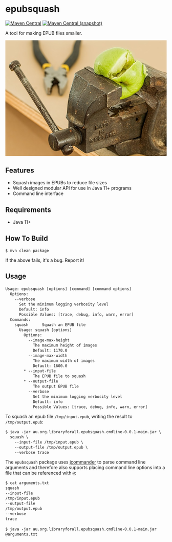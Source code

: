 epubsquash
===

[![Maven Central](https://img.shields.io/maven-central/v/au.org.libraryforall/au.org.libraryforall.epubsquash.png?style=flat-square)](http://search.maven.org/#search%7Cga%7C1%7Cg%3A%22au.org.libraryforall%22)
[![Maven Central (snapshot)](https://img.shields.io/nexus/s/https/oss.sonatype.org/au.org.libraryforall/au.org.libraryforall.epubsquash.svg?style=flat-square)](https://oss.sonatype.org/content/repositories/snapshots/au.org.libraryforall/)

A tool for making EPUB files smaller.

![epubsquash](./src/site/resources/epubsquash.jpg?raw=true)

## Features

* Squash images in EPUBs to reduce file sizes
* Well designed modular API for use in Java 11+ programs
* Command line interface

## Requirements

* Java 11+

## How To Build

```
$ mvn clean package
```

If the above fails, it's a bug. Report it!

## Usage

```
Usage: epubsquash [options] [command] [command options]
  Options:
    --verbose
      Set the minimum logging verbosity level
      Default: info
      Possible Values: [trace, debug, info, warn, error]
  Commands:
    squash      Squash an EPUB file
      Usage: squash [options]
        Options:
          --image-max-height
            The maximum height of images
            Default: 1170.0
          --image-max-width
            The maximum width of images
            Default: 1600.0
        * --input-file
            The EPUB file to squash
        * --output-file
            The output EPUB file
          --verbose
            Set the minimum logging verbosity level
            Default: info
            Possible Values: [trace, debug, info, warn, error]
```

To squash an epub file `/tmp/input.epub`, writing the result to
`/tmp/output.epub`:

```
$ java -jar au.org.libraryforall.epubsquash.cmdline-0.0.1-main.jar \
  squash \
    --input-file /tmp/input.epub \
    --output-file /tmp/output.epub \
    --verbose trace
```

The `epubsquash` package uses [jcommander](http://jcommander.org) to
parse command line arguments and therefore also supports placing
command line options into a file that can be referenced with `@`:

```
$ cat arguments.txt
squash
--input-file
/tmp/input.epub
--output-file
/tmp/output.epub
--verbose
trace

$ java -jar au.org.libraryforall.epubsquash.cmdline-0.0.1-main.jar @arguments.txt
```

